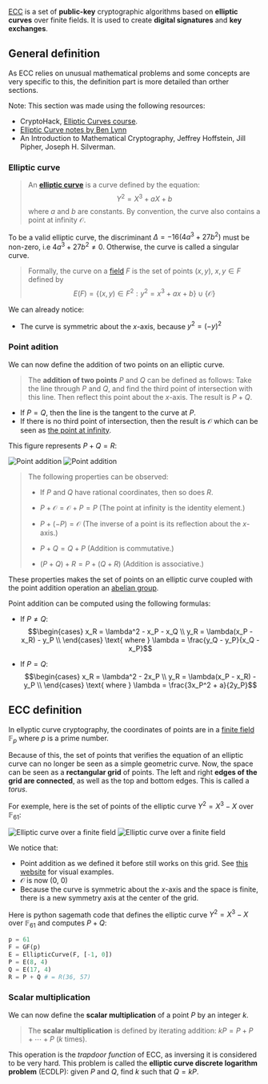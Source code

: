 [ECC](https://en.wikipedia.org/wiki/Elliptic-curve_cryptography) is a set of **public-key** cryptographic algorithms based on **elliptic curves** over finite fields. It is used to create **digital signatures** and **key exchanges**.

## General definition

As ECC relies on unusual mathematical problems and some concepts are very specific to this, the definition part is more detailed than orther sections.


Note: This section was made using the following resources:
- CryptoHack, [Elliptic Curves course](https://cryptohack.org/courses/elliptic/).
- [Elliptic Curve notes by Ben Lynn](https://web.archive.org/web/20220412170936/https://crypto.stanford.edu/pbc/notes/elliptic/)
- An Introduction to Mathematical Cryptography, Jeffrey Hoffstein, Jill Pipher, Joseph H. Silverman.

### Elliptic curve

>An [**elliptic curve**](https://en.wikipedia.org/wiki/Elliptic_curve) is a curve defined by the equation: $$Y^2 = X^3 + aX + b$$ where $a$ and $b$ are constants. By convention, the curve also contains a point at infinity $\mathcal{O}$.


To be a valid elliptic curve, the discriminant $\Delta = -16(4a^3 + 27b^2)$ must be non-zero, i.e $4a^3 + 27b^2 \neq 0$. Otherwise, the curve is called a singular curve.

>Formally, the curve on a [field](https://en.wikipedia.org/wiki/Field_(mathematics)) $F$ is the set of points $(x, y)$, $x, y \in F$ defined by $$E(F) = \{(x, y) \in F^2 : y^2 = x^3 + ax + b\} \cup \{\mathcal{O}\}$$

We can already notice:
* The curve is symmetric about the $x$-axis, because $y^2 = (-y)^2$

### Point adition

We can now define the addition of two points on an elliptic curve.

>The **addition of two points** $P$ and $Q$ can be defined as follows: Take the line through $P$ and $Q$, and find the third point of intersection with this line. Then reflect this point about the $x$-axis. The result is $P + Q$.

* If $P = Q$, then the line is the tangent to the curve at $P$.
* If there is no third point of intersection, then the result is $\mathcal{O}$ which can be seen as [the point at infinity](https://en.wikipedia.org/wiki/Projective_geometry).

This figure represents $P + Q = R$:

![Point addition](./_img/EC_addition.png#gh-light-mode-only)
![Point addition](./_img/EC_addition-dark.png#gh-dark-mode-only)

>The following properties can be observed:
>- If $P$ and $Q$ have rational coordinates, then so does $R$.
>* $P + \mathcal{O} = \mathcal{O} + P = P$ (The point at infinity is the identity element.)
>- $P + (-P) = \mathcal{O}$ (The inverse of a point is its reflection about the $x$-axis.)
>* $P + Q = Q + P$ (Addition is commutative.)
>- $(P + Q) + R = P + (Q + R)$ (Addition is associative.)

These properties makes the set of points on an elliptic curve coupled with the point addition operation an [abelian group](https://en.wikipedia.org/wiki/Abelian_group).

Point addition can be computed using the following formulas:
* If $P \neq Q$:
$$\begin{cases}
x_R = \lambda^2 - x_P - x_Q \\
y_R = \lambda(x_P - x_R) - y_P \\
\end{cases}
\text{ where } \lambda = \frac{y_Q - y_P}{x_Q - x_P}$$

* If $P = Q$:
$$\begin{cases}
x_R = \lambda^2 - 2x_P \\
y_R = \lambda(x_P - x_R) - y_P \\
\end{cases}
\text{ where } \lambda = \frac{3x_P^2 + a}{2y_P}$$


## ECC definition

In ellyptic curve cryptography, the coordinates of points are in a [finite field](https://en.wikipedia.org/wiki/Finite_field) $\mathbb{F}_p$ where $p$ is a prime number.

Because of this, the set of points that verifies the equation of an elliptic curve can no longer be seen as a simple geometric curve. Now, the space can be seen as a **rectangular grid** of points. The left and right **edges of the grid are connected**, as well as the top and bottom edges. This is called a *torus*.

For exemple, here is the set of points of the elliptic curve $Y^2 = X^3 − X$ over $\mathbb{F}_{61}$:

![Elliptic curve over a finite field](./_img/Elliptic_curve_on_Z61.png#gh-light-mode-only)
![Elliptic curve over a finite field](./_img/Elliptic_curve_on_Z61-dark.png#gh-dark-mode-only)

We notice that:
* Point addition as we defined it before still works on this grid. See [this website](https://curves.xargs.org/) for visual examples.
* $\mathcal{O}$ is now (0, 0)
* Because the curve is symmetric about the $x$-axis and the space is finite, there is a new symmetry axis at the center of the grid.


Here is python sagemath code that defines the elliptic curve $Y^2 = X^3 − X$ over $\mathbb{F}_{61}$ and computes $P + Q$:

```python
p = 61
F = GF(p)
E = EllipticCurve(F, [-1, 0])
P = E(8, 4)
Q = E(17, 4)
R = P + Q # = R(36, 57)
```

### Scalar multiplication

We can now define the **scalar multiplication** of a point $P$ by an integer $k$.

>The **scalar multiplication** is defined by iterating addition: $kP = P + P + \cdots + P$ ($k$ times).

This operation is the *trapdoor function* of ECC, as inversing it is considered to be very hard. This problem is called the **elliptic curve discrete logarithm problem** (ECDLP): given $P$ and $Q$, find $k$ such that $Q = kP$.